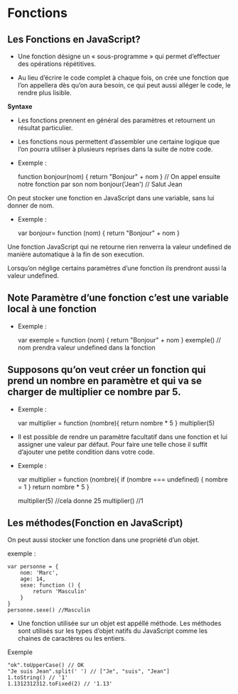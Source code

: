 # Fonctions

## Les Fonctions en JavaScript?

- Une fonction désigne un « sous-programme » qui permet d’effectuer des opérations répétitives.

- Au lieu d’écrire le code complet à chaque fois, on crée une fonction que l’on appellera dès qu’on aura besoin, ce qui peut aussi alléger le code, le rendre plus lisible.

**Syntaxe**

- Les fonctions prennent en général des paramètres et retournent un résultat particulier.

- Les fonctions nous permettent d’assembler une certaine logique que l’on pourra utiliser à plusieurs reprises dans la suite de notre code.

- Exemple :

    function bonjour(nom) {
        return "Bonjour" + nom
    }
    // On appel ensuite notre fonction par son nom
    bonjour('Jean') // Salut Jean

On peut stocker une fonction en JavaScript dans une variable, sans lui donner de nom.

- Exemple :

    var bonjour= function (nom) {
        return "Bonjour" + nom
    }

Une fonction JavaScript qui ne retourne rien renverra la valeur undefined de manière automatique à la fin de son execution.

Lorsqu’on néglige certains paramètres d’une fonction ils prendront aussi la valeur undefined.

## Note Paramètre d’une fonction c’est une variable local à une fonction

- Exemple :
	
    var exemple = function (nom) {
        return "Bonjour" + nom
    }
    exemple() // nom prendra valeur undefined dans la fonction

## Supposons qu’on veut créer un fonction qui prend un nombre en paramètre et qui va se charger de multiplier ce nombre par 5.

- Exemple :
	
    var multiplier = function (nombre){
      return nombre * 5
    }
    multiplier(5)

- Il est possible de rendre un paramètre facultatif dans une fonction et lui assigner une valeur par défaut. Pour faire une telle chose il suffit d’ajouter une petite condition dans votre code.

- Exemple :
	
    var multiplier = function (nombre){
      if (nombre === undefined) {
        nombre = 1
      }
      return nombre * 5
    }
 
    multiplier(5) //cela donne 25
    multiplier() //1

## Les méthodes(Fonction en JavaScript)

On peut aussi stocker une fonction dans une propriété d’un objet.

exemple :
	
    var personne = {
        nom: 'Marc',
        age: 14,
        sexe: function () {
            return 'Masculin'
        }
    }
    personne.sexe() //Masculin

- Une fonction utilisée sur un objet est appéllé méthode. Les méthodes sont utilisés sur les types d’objet natifs du JavaScript comme les chaines de caractères ou les entiers.

Exemple
	
    "ok".toUpperCase() // OK
    "Je suis Jean".split(' ') // ["Je", "suis", "Jean"]
    1.toString() // '1'
    1.1312312312.toFixed(2) // '1.13'